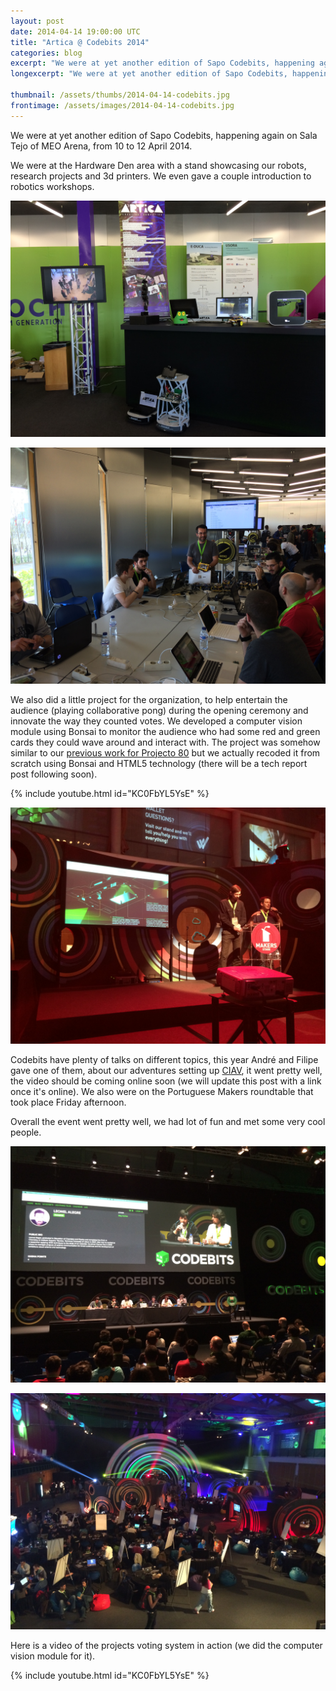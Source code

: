 ```yaml
---
layout: post
date: 2014-04-14 19:00:00 UTC
title: "Artica @ Codebits 2014"
categories: blog
excerpt: "We were at yet another edition of Sapo Codebits, happening again on Sala Tejo of MEO Arena, from 10 to 12 April 2014."
longexcerpt: "We were at yet another edition of Sapo Codebits, happening again on Sala Tejo of MEO Arena, from 10 to 12 April 2014."

thumbnail: /assets/thumbs/2014-04-14-codebits.jpg
frontimage: /assets/images/2014-04-14-codebits.jpg
---
```


We were at yet another edition of Sapo Codebits, happening again on Sala Tejo of MEO Arena, from 10 to 12 April 2014.

We were at the Hardware Den area with a stand showcasing our robots, research projects and 3d printers. We even gave a couple introduction to robotics workshops.

![](/assets/images/2014-04-14-codebits_1.jpg)

![](/assets/images/2014-04-14-codebits_5.jpg)

We also did a little project for the organization, to help entertain the audience (playing collaborative pong) during the opening ceremony and innovate the way they counted votes. We developed a computer vision module using Bonsai to monitor the audience who had some red and green cards they could wave around and interact with. The project was somehow similar to our <a href="http://artica.cc/projects/interactive/2013/09/26/audience-pong.html">previous work for Projecto 80</a> but we actually recoded it from scratch using Bonsai and HTML5 technology (there will be a tech report post following soon).

{% include youtube.html id="KC0FbYL5YsE" %}


![](/assets/images/2014-04-14-codebits_3.jpg)

Codebits have plenty of talks on different topics, this year André and Filipe gave one of them, about our adventures setting up <a href="http://artica.cc/projects/interactive/2013/07/15/ciav-tech-report.html">CIAV</a>, it went pretty well, the video should be coming online soon (we will update this post with a link once it's online). We also were on the Portuguese Makers roundtable that took place Friday afternoon.

Overall the event went pretty well, we had lot of fun and met some very cool people.

![](/assets/images/2014-04-14-codebits_4.jpg)

![](/assets/images/2014-04-14-codebits.jpg)

Here is a video of the projects voting system in action (we did the computer vision module for it).

{% include youtube.html id="KC0FbYL5YsE" %}

